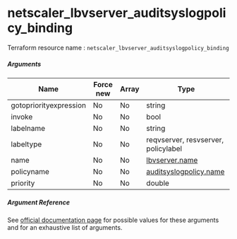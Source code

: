 # netscaler_lbvserver_auditsyslogpolicy_binding

Terraform resource name : ```netscaler_lbvserver_auditsyslogpolicy_binding```

##### Arguments

| Name | Force new | Array | Type |
|----|----|----|----|
|gotopriorityexpression|No|No|string|
|invoke|No|No|bool|
|labelname|No|No|string|
|labeltype|No|No|reqvserver, resvserver, policylabel|
|name|No|No|[lbvserver.name](/doc/resources/lbvserver.md)|
|policyname|No|No|[auditsyslogpolicy.name](/doc/resources/auditsyslogpolicy.md)|
|priority|No|No|double|

##### Argument Reference

See [official documentation page](https://developer-docs.citrix.com/projects/netscaler-nitro-api/en/11.0/configuration/load-balancing/lbvserver_auditsyslogpolicy_binding/lbvserver_auditsyslogpolicy_binding/) for possible values for these arguments and for an exhaustive list of arguments.

